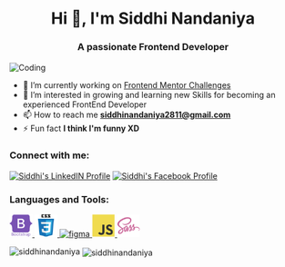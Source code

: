 <h1 align="center">Hi 👋, I'm Siddhi Nandaniya</h1>
<h3 align="center">A passionate Frontend Developer</h3>

<img align="center" alt="Coding" width="400" src="https://cdn.dribbble.com/users/2646423/screenshots/5507196/computer.gif">

- 🔭 I’m currently working on [Frontend Mentor Challenges](https://www.frontendmentor.io/profile/Siddhinandaniya)
- 👀 I’m interested in growing and learning new Skills for becoming an experienced FrontEnd Developer
- 📫 How to reach me **siddhinandaniya2811@gmail.com**
- ⚡ Fun fact **I think I'm funny XD**

<h3 align="left">Connect with me:</h3>
<p align="left">
<a href="https://linkedin.com/in/siddhie" target="blank"><img align="center" src="https://raw.githubusercontent.com/rahuldkjain/github-profile-readme-generator/master/src/images/icons/Social/linked-in-alt.svg" alt="Siddhi's LinkedIN Profile" height="30" width="40" /></a>
<a href="https://fb.com/sid**dhiie" target="blank"><img align="center" src="https://raw.githubusercontent.com/rahuldkjain/github-profile-readme-generator/master/src/images/icons/Social/facebook.svg" alt="Siddhi's Facebook Profile" height="30" width="40" /></a>
</p>

<h3 align="left">Languages and Tools:</h3>
<p align="left"> <a href="https://getbootstrap.com" target="_blank" rel="noreferrer"> <img src="https://raw.githubusercontent.com/devicons/devicon/master/icons/bootstrap/bootstrap-plain-wordmark.svg" alt="bootstrap" width="40" height="40"/> </a> <a href="https://www.w3schools.com/css/" target="_blank" rel="noreferrer"> <img src="https://raw.githubusercontent.com/devicons/devicon/master/icons/css3/css3-original-wordmark.svg" alt="css3" width="40" height="40"/> </a> <a href="https://www.figma.com/" target="_blank" rel="noreferrer"> <img src="https://www.vectorlogo.zone/logos/figma/figma-icon.svg" alt="figma" width="40" height="40"/> </a> <a href="https://developer.mozilla.org/en-US/docs/Web/JavaScript" target="_blank" rel="noreferrer"> <img src="https://raw.githubusercontent.com/devicons/devicon/master/icons/javascript/javascript-original.svg" alt="javascript" width="40" height="40"/> </a> <a href="https://sass-lang.com" target="_blank" rel="noreferrer"> <img src="https://raw.githubusercontent.com/devicons/devicon/master/icons/sass/sass-original.svg" alt="sass" width="40" height="40"/> </a> </p>

<p><img align="left" src="https://github-readme-stats.vercel.app/api/top-langs?username=siddhinandaniya&show_icons=true&locale=en&layout=compact" alt="siddhinandaniya" /></p>

<p>&nbsp;<img align="center" src="https://github-readme-stats.vercel.app/api?username=siddhinandaniya&show_icons=true&locale=en" alt="siddhinandaniya" /></p>
